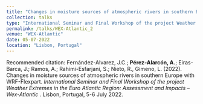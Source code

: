 ```yaml
---
title: "Changes in moisture sources of atmospheric rivers in southern Europe with WRF-Flexpart"
collection: talks
type: "International Seminar and Final Workshop of the project Weather Extremes in the Euro Atlantic Region: Assessment and Impacts – Wex-Atlantic"
permalink: /talks/WEX-Atlantic_2
venue: "WEX-Atlantic"
date: 05-07-2022
location: "Lisbon, Portugal"
---
```


Recommended citation: Fernández-Alvarez, J.C.; <b>Pérez-Alarcón, A.</b>; Eiras-Barca, J.; Ramos, A.; Rahimi-Esfarjani, S.; Nieto, R., Gimeno, L. (2022).
Changes in moisture sources of atmospheric rivers in southern Europe with WRF-Flexpart. <i> International Seminar and Final Workshop of the project Weather Extremes in the Euro Atlantic Region: Assessment and Impacts 
  – Wex-Atlantic </i>. Lisbon, Portugal, 5-6 July 2022.
